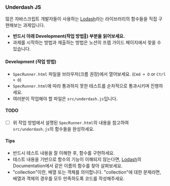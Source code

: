 ### Underdash JS

많은 자바스크립트 개발자들이 사용하는 [Lodash](https://lodash.com/)라는 라이브러리의 함수들을 직접 구현해보는 과제입니다.

- **반드시 아래 Development(작업 방법) 부분을 읽어보세요.**
- 과제를 시작하는 방법과 제출하는 방법은 노션의 프렙 가이드 페이지에서 찾을 수 있습니다.

#### Development (작업 방법)

- `SpecRunner.html` 파일을 브라우저(크롬 권장)에서 열어보세요. (`Cmd + O` or `Ctrl + O`)
- `SpecRunner.html`에 따라 통과하지 못한 테스트를 순차적으로 통과시키며 진행하세요.
- 여러분이 작업해야 할 파일은 `src/underdash.js`입니다.

#### TODO

- [ ] 위 작업 방법에서 설명된 `SpecRunner.html`의 내용을 참고하여 `src/underdash.js`의 함수들을 완성하세요.

#### Tips

- 반드시 테스트 내용을 잘 이해한 후, 함수를 구현하세요.
- 테스트 내용을 기반으로 함수의 기능이 이해되지 않는다면, [Lodash](https://lodash.com/)의 Documentation에서 같은 이름의 함수를 찾아 살펴보세요.
- "collection"이란, 배열 또는 객체를 의미합니다. "collection"에 대한 문제라면, 배열과 객체의 경우를 모두 만족하도록 코드를 작성해주세요.
